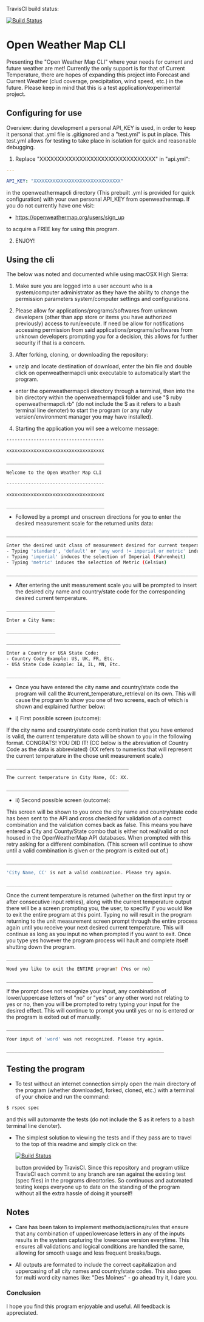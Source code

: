TravisCI build status:  

[![Build Status](https://travis-ci.org/bRRRITSCOLD/openweatherrough.svg?branch=master)](https://travis-ci.org/bRRRITSCOLD/openweatherrough)

# Open Weather Map CLI

Presenting the "Open Weather Map CLI" where your needs for current and future weather are met! Currently the only support is for that of Current Temperature, there are hopes of expanding this project into Forecast and Current Weather (clud coverage, precipitation, wind speed, etc.) in the future. Please keep in mind that this is a test application/experimental project.

## Configuring for use

Overview: during development a personal API_KEY is used, in order to keep it personal that .yml file is .gitignored and a "test.yml" is put in place. This test.yml allows for testing to take place in isolation for quick and reasonable debugging. 

1. Replace "XXXXXXXXXXXXXXXXXXXXXXXXXXXXXXXX" in "api.yml":

```yaml
---

API_KEY: "XXXXXXXXXXXXXXXXXXXXXXXXXXXXXXXX"
```

 in the openweathermapcli directory (This prebuilt .yml is provided for quick configuration) with your own personal API_KEY from openweathermap. If you do not currently have one visit:

* https://openweathermap.org/users/sign_up 

to acquire a FREE key for using this program.

2. ENJOY!

## Using the cli

The below was noted and documented while using macOSX High Sierra:

1. Make sure you are logged into a user account who is a system/computer administrator as they have the ability to change the permission parameters system/computer settings and configurations.

2. Please allow for applications/programs/softwares from unknown developers (other than app store or items you have authorized previously) access to run/execute. If need be allow for notifications accessing permission from said applications/programs/softwares from unknown developers prompting you for a decision, this allows for further security if that is a concern.

3. After forking, cloning, or downloading the repository:

* unzip and locate destination of download, enter the bin file and double click on openweathermapcli unix executable to automatically start the program. 

* enter the openweathermapcli directory through a terminal, then into the bin directory within the openweathermapcli folder and use "$ ruby openweathermapcli.rb" (do not include the $ as it refers to a bash terminal line denoter) to start the program (or any ruby version/environment manager you may have installed).

4. Starting the application you will see a welcome message:

```bash
------------------------------------

xxxxxxxxxxxxxxxxxxxxxxxxxxxxxxxxxxxx

____________________________________

Welcome to the Open Weather Map CLI

------------------------------------

xxxxxxxxxxxxxxxxxxxxxxxxxxxxxxxxxxxx

____________________________________
```

* Followed by a prompt and onscreen directions for you to enter the desired measurement scale for the returned units data:

```bash
_____________________________________________________________________________________________________________

Enter the desired unit class of measurement desired for current temperature:
- Typing 'standard', 'default' or 'any word != imperial or metric' induces the selection of Standard Kelvin)
- Typing 'imperial' induces the selection of Imperial (Fahrenheit)
- Typing 'metric' induces the selection of Metric (Celsius)

_____________________________________________________________________________________________________________
```

* After entering the unit measurement scale you will be prompted to insert the desired city name and country/state code for the corresponding desired current temperature.

```bash
__________________

Enter a City Name:

__________________
			  
__________________________________________

Enter a Country or USA State Code:
- Country Code Example: US, UK, FR, Etc.
- USA State Code Example: IA, IL, MN, Etc.

__________________________________________
```

* Once you have entered the city name and country/state code the program will call the #current_temperature_retrieval on its own. This will cause the program to show you one of two screens, each of which is shown and explained further below:


*	i) First possible screen (outcome):


If the city name and country/state code combination that you have entered is valid, the current temperature data will be shown to you in the following format. CONGRATS! YOU DID IT! (CC below is the abreviation of Country Code as the data is abbreviated) (XX refers to numerics that will represent the current temperature in the chose unit measurement scale.)

```bash
_____________________________________________

The current temperature in City Name, CC: XX.

_____________________________________________
```

*	ii) Second possible screen (outcome):


This screen will be shown to you once the city name and country/state code has been sent to the API and cross checked for validation of a correct combination and the validation comes back as false. This means you have entered a City and County/State combo that is either not real/valid or not housed in the OpenWeatherMap API databases. When prompted with this retry asking for a different combination. (This screen will continue to show until a valid combination is given or the program is exited out of.)	

```bash 
_____________________________________________________________

'City Name, CC' is not a valid combination. Please try again.

_____________________________________________________________	  
```

Once the current temperature is returned (whether on the first input try or after consecutive input retries), along with the current temperature output there will be a screen prompting you, the user, to specifiy if you would like to exit the entire program at this point. Typing no will result in the program returning to the unit measurement screen prompt through the entire process again until you receive your next desired current temperature. This will continue as long as you input no when prompted if you want to exit. Once you type yes however the program process will hault and complete itself shutting down the program.

```bash
______________________________________________________

Woud you like to exit the ENTIRE program? (Yes or no)

______________________________________________________
```

If the prompt does not recognize your input, any combination of lower/uppercase letters of "no" or "yes" or any other word not relating to yes or no, then you will be prompted to retry typing your input for the desired effect. This will continue to prompt you until yes or no is entered or the program is exited out of manually.

```bash
__________________________________________________________		 

Your input of 'word' was not recognized. Please try again.

__________________________________________________________
```

## Testing the program

* To test without an internet connection simply open the main directory of the program (whether downloaded, forked, cloned, etc.) with a terminal of your choice and run the command:

```bash
$ rspec spec
```

and this will automamte the tests (do not include the $ as it refers to a bash terminal line denoter).

* The simplest solution to viewing the tests and if they pass are to travel to the top of this readme and simply click on the:

  [![Build Status](https://travis-ci.org/bRRRITSCOLD/openweatherrough.svg?branch=master)](https://travis-ci.org/bRRRITSCOLD/openweatherrough)

  button provided by TravisCI. Since this repository and program utilize TravisCI each commit to any branch are ran against the existing test (spec files) in the programs direcrtories. So continuous and automated testing keeps everyone up to date on the standing of the program without all the extra hassle of doing it yourself!	 


## Notes

	
* Care has been taken to implement methods/actions/rules that ensure that any combination of upper/lowercase letters in any of the inputs results in the system capturing the lowercase version everytime. This ensures all validations and logical conditions are handled the same, allowing for smooth usage and less frequent breaks/bugs.


* All outputs are formated to include the correct capitalization and uppercasing of all city names and country/state codes. This also goes for multi word city names like: "Des Moines" - go ahead try it, I dare you.


### Conclusion


I hope you find this program enjoyable and useful. All feedback is appreciated.



			  